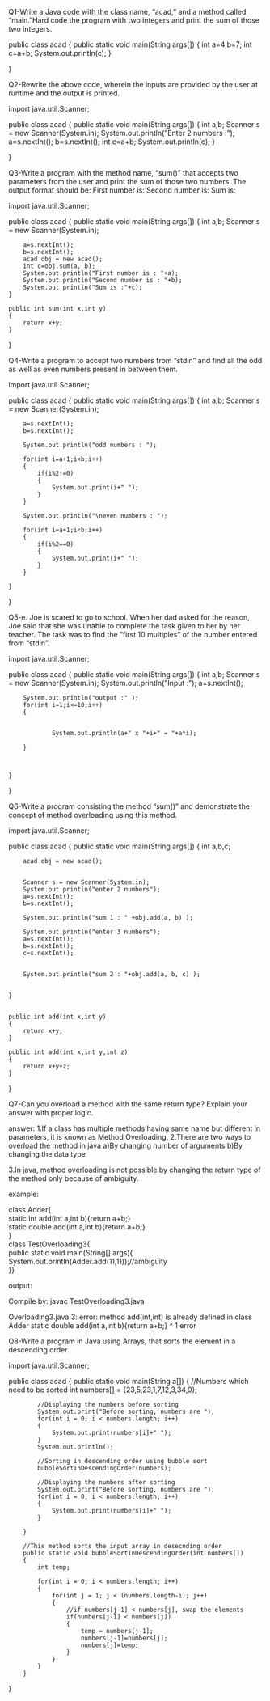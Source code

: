 Q1-Write a Java code with the class name, “acad,” and a method called “main.”Hard code the program with two integers and print the sum of     those two integers.


public class acad {
	public static void main(String args[])
	{
		int a=4,b=7;
		int c=a+b;
		System.out.println(c);
	}

}


Q2-Rewrite the above code, wherein the inputs are provided by the user at runtime and the output is printed.


import java.util.Scanner;


public class acad {
	public static void main(String args[])
	{
		int a,b;
		Scanner s = new Scanner(System.in);
		System.out.println("Enter 2 numbers :");
		a=s.nextInt();
		b=s.nextInt();
		int c=a+b;
		System.out.println(c);
	}

}


Q3-Write a program with the method name, “sum()” that accepts two parameters from the user and print the sum of those two numbers. The
output format should be:
First number is:
Second number is:
Sum is:




import java.util.Scanner;


public class acad {
	public static void main(String args[])
	{
		int a,b;
		Scanner s = new Scanner(System.in);
		
		a=s.nextInt();
		b=s.nextInt();
		acad obj = new acad();
		int c=obj.sum(a, b);
		System.out.println("First number is : "+a);
		System.out.println("Second number is : "+b);
		System.out.println("Sum is :"+c);
	}
	
	public int sum(int x,int y)
	{
		return x+y;
	}

}



Q4-Write a program to accept two numbers from “stdin” and find all the odd as well as even numbers present in between them.


import java.util.Scanner;


public class acad {
	public static void main(String args[])
	{
		int a,b;
		Scanner s = new Scanner(System.in);
		
		a=s.nextInt();
		b=s.nextInt();
		
		System.out.println("odd numbers : ");
		
		for(int i=a+1;i<b;i++)
		{
			if(i%2!=0)
			{
				System.out.print(i+" ");
			}
		}
		
		System.out.println("\neven numbers : ");
		
		for(int i=a+1;i<b;i++)
		{
			if(i%2==0)
			{
				System.out.print(i+" ");
			}
		}
		
	}
	
	

}


Q5-e. Joe is scared to go to school. When her dad asked for the reason, Joe said
that she was unable to complete the task given to her by her teacher. The
task was to find the “first 10 multiples” of the number entered from
“stdin”. 


import java.util.Scanner;


public class acad {
	public static void main(String args[])
	{
		int a,b;
		Scanner s = new Scanner(System.in);
		System.out.println("Input :");
		a=s.nextInt();
		
		
		
		System.out.println("output :" );
		for(int i=1;i<=10;i++)
		{
			
			
				System.out.println(a+" x "+i+" = "+a*i);
			
		}
		
		
		
	}
	
	

}





Q6-Write a program consisting the method “sum()” and demonstrate the
concept of method overloading using this method.




import java.util.Scanner;


public class acad {
	public static void main(String args[])
	{
		int a,b,c;
		
		
		acad obj = new acad();
		
	
		Scanner s = new Scanner(System.in);
		System.out.println("enter 2 numbers");
		a=s.nextInt();
		b=s.nextInt();
		
		System.out.println("sum 1 : " +obj.add(a, b) );
		
		System.out.println("enter 3 numbers");
		a=s.nextInt();
		b=s.nextInt();
		c=s.nextInt();
		
		
		System.out.println("sum 2 : "+obj.add(a, b, c) );
		
		
	}
	
	
	public int add(int x,int y)
	{
		return x+y;
	}
	
	public int add(int x,int y,int z)
	{
		return x+y+z;
	}	

}





Q7-Can you overload a method with the same return type? Explain your
answer with proper logic.

answer:
1.If a class has multiple methods having same name but different in parameters, it is known as Method Overloading.
2.There are two ways to overload the method in java
a)By changing number of arguments
b)By changing the data type

3.In java, method overloading is not possible by changing the return type of the method only because of ambiguity.


example:

class Adder{  
static int add(int a,int b){return a+b;}  
static double add(int a,int b){return a+b;}  
}  
class TestOverloading3{  
public static void main(String[] args){  
System.out.println(Adder.add(11,11));//ambiguity  
}}  

output:

Compile by: javac TestOverloading3.java

Overloading3.java:3: error: method add(int,int) is already defined in class Adder
static double add(int a,int b){return a+b;} 
^
1 error



Q8-Write a program in Java using Arrays, that sorts the element in a
descending order.



import java.util.Scanner;


public class acad {
	   public static void main(String a[])
	    {
	        //Numbers which need to be sorted
	        int numbers[] = {23,5,23,1,7,12,3,34,0};
	 
	        //Displaying the numbers before sorting
	        System.out.print("Before sorting, numbers are ");
	        for(int i = 0; i < numbers.length; i++)
	        {
	            System.out.print(numbers[i]+" ");
	        }
	        System.out.println();
	 
	        //Sorting in descending order using bubble sort
	        bubbleSortInDescendingOrder(numbers);
	 
	        //Displaying the numbers after sorting
	        System.out.print("Before sorting, numbers are ");
	        for(int i = 0; i < numbers.length; i++)
	        {
	            System.out.print(numbers[i]+" ");
	        }
	 
	    }
	 
	    //This method sorts the input array in desecnding order
	    public static void bubbleSortInDescendingOrder(int numbers[])
	    {
	        int temp;
	 
	        for(int i = 0; i < numbers.length; i++)
	        {
	            for(int j = 1; j < (numbers.length-i); j++)
	            {
	                //if numbers[j-1] < numbers[j], swap the elements
	                if(numbers[j-1] < numbers[j])
	                {
	                    temp = numbers[j-1];
	                    numbers[j-1]=numbers[j];
	                    numbers[j]=temp;
	                }
	            }
	        }
	    }

}
